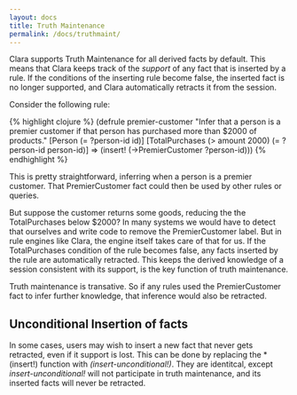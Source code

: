 ```yaml
---
layout: docs
title: Truth Maintenance
permalink: /docs/truthmaint/
---
```


Clara supports Truth Maintenance for all derived facts by default. This means that Clara keeps track of the _support_ of any fact that is inserted by a rule. If the conditions of the inserting rule become false, the inserted fact is no longer supported, and Clara automatically retracts it from the session.

Consider the following rule:

{% highlight clojure %}
(defrule premier-customer
  "Infer that a person is a premier customer if that
  person has purchased more than $2000 of products."
  [Person (= ?person-id id)]
  [TotalPurchases (> amount 2000) (= ?person-id person-id)]
  =>
  (insert! (->PremierCustomer ?person-id)))
{% endhighlight %}

This is pretty straightforward, inferring when a person is a premier customer. That PremierCustomer fact could then be used by other rules or queries.

But suppose the customer returns some goods, reducing the the TotalPurchases below $2000? In many systems we would have to detect that ourselves and write code to remove the PremierCustomer label. But in rule engines like Clara, the engine itself takes care of that for us. If the TotalPurchases condition of the rule becomes false, any facts inserted by the rule are automatically retracted. This keeps the derived knowledge of a session consistent with its support, is the key function of truth maintenance.

Truth maintenance is transative. So if any rules used the PremierCustomer fact to infer further knowledge, that inference would also be retracted.

## Unconditional Insertion of facts
In some cases, users may wish to insert a new fact that never gets retracted, even if it support is lost. This can be done by replacing the *(insert!) function with *(insert-unconditional!)*. They are identitcal, except *insert-unconditional!* will not participate in truth maintenance, and its inserted facts will never be retracted.
